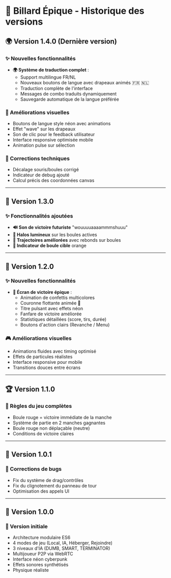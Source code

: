 # 🎱 Billard Épique - Historique des versions

## 🌍 Version 1.4.0 (Dernière version)
### ✨ Nouvelles fonctionnalités
- **🌍 Système de traduction complet** :
  - Support multilingue FR/NL
  - Nouveaux boutons de langue avec drapeaux animés 🇫🇷 🇳🇱
  - Traduction complète de l'interface
  - Messages de combo traduits dynamiquement
  - Sauvegarde automatique de la langue préférée

### 🎨 Améliorations visuelles
- Boutons de langue style néon avec animations
- Effet "wave" sur les drapeaux
- Son de clic pour le feedback utilisateur
- Interface responsive optimisée mobile
- Animation pulse sur sélection

### 🔧 Corrections techniques
- Décalage souris/boules corrigé
- Indicateur de debug ajouté
- Calcul précis des coordonnées canvas

---

## 🎯 Version 1.3.0
### ✨ Fonctionnalités ajoutées
- **🔊 Son de victoire futuriste** "wouuuuaaaammmshuuu"
- **🌟 Halos lumineux** sur les boules actives
- **🎱 Trajectoires améliorées** avec rebonds sur boules
- **🎯 Indicateur de boule cible** orange

---

## 🚀 Version 1.2.0
### ✨ Nouvelles fonctionnalités
- **🎉 Écran de victoire épique** :
  - Animation de confettis multicolores
  - Couronne flottante animée 👑
  - Titre pulsant avec effets néon
  - Fanfare de victoire améliorée
  - Statistiques détaillées (score, tirs, durée)
  - Boutons d'action clairs (Revanche / Menu)

### 🎮 Améliorations visuelles
- Animations fluides avec timing optimisé
- Effets de particules réalistes
- Interface responsive pour mobile
- Transitions douces entre écrans

---

## 🏆 Version 1.1.0
### 🎯 Règles du jeu complètes
- Boule rouge = victoire immédiate de la manche
- Système de partie en 2 manches gagnantes
- Boule rouge non déplaçable (neutre)
- Conditions de victoire claires

---

## 🔧 Version 1.0.1
### 🐛 Corrections de bugs
- Fix du système de drag/contrôles
- Fix du clignotement du panneau de tour
- Optimisation des appels UI

---

## 🎱 Version 1.0.0
### 🚀 Version initiale
- Architecture modulaire ES6
- 4 modes de jeu (Local, IA, Héberger, Rejoindre)
- 3 niveaux d'IA (DUMB, SMART, TERMINATOR)
- Multijoueur P2P via WebRTC
- Interface néon cyberpunk
- Effets sonores synthétisés
- Physique réaliste
